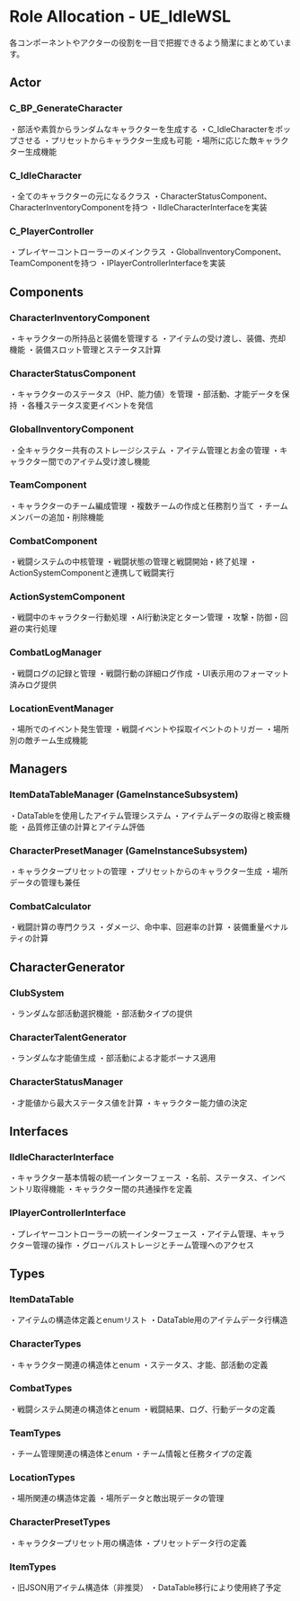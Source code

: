 # Role Allocation - UE_IdleWSL

各コンポーネントやアクターの役割を一目で把握できるよう簡潔にまとめています。

## Actor

### C_BP_GenerateCharacter
・部活や素質からランダムなキャラクターを生成する
・C_IdleCharacterをポップさせる
・プリセットからキャラクター生成も可能
・場所に応じた敵キャラクター生成機能

### C_IdleCharacter
・全てのキャラクターの元になるクラス
・CharacterStatusComponent、CharacterInventoryComponentを持つ
・IIdleCharacterInterfaceを実装

### C_PlayerController
・プレイヤーコントローラーのメインクラス
・GlobalInventoryComponent、TeamComponentを持つ
・IPlayerControllerInterfaceを実装

## Components

### CharacterInventoryComponent
・キャラクターの所持品と装備を管理する
・アイテムの受け渡し、装備、売却機能
・装備スロット管理とステータス計算

### CharacterStatusComponent
・キャラクターのステータス（HP、能力値）を管理
・部活動、才能データを保持
・各種ステータス変更イベントを発信

### GlobalInventoryComponent
・全キャラクター共有のストレージシステム
・アイテム管理とお金の管理
・キャラクター間でのアイテム受け渡し機能

### TeamComponent
・キャラクターのチーム編成管理
・複数チームの作成と任務割り当て
・チームメンバーの追加・削除機能

### CombatComponent
・戦闘システムの中核管理
・戦闘状態の管理と戦闘開始・終了処理
・ActionSystemComponentと連携して戦闘実行

### ActionSystemComponent
・戦闘中のキャラクター行動処理
・AI行動決定とターン管理
・攻撃・防御・回避の実行処理

### CombatLogManager
・戦闘ログの記録と管理
・戦闘行動の詳細ログ作成
・UI表示用のフォーマット済みログ提供

### LocationEventManager
・場所でのイベント発生管理
・戦闘イベントや採取イベントのトリガー
・場所別の敵チーム生成機能

## Managers

### ItemDataTableManager (GameInstanceSubsystem)
・DataTableを使用したアイテム管理システム
・アイテムデータの取得と検索機能
・品質修正値の計算とアイテム評価

### CharacterPresetManager (GameInstanceSubsystem)
・キャラクタープリセットの管理
・プリセットからのキャラクター生成
・場所データの管理も兼任

### CombatCalculator
・戦闘計算の専門クラス
・ダメージ、命中率、回避率の計算
・装備重量ペナルティの計算

## CharacterGenerator

### ClubSystem
・ランダムな部活動選択機能
・部活動タイプの提供

### CharacterTalentGenerator
・ランダムな才能値生成
・部活動による才能ボーナス適用

### CharacterStatusManager
・才能値から最大ステータス値を計算
・キャラクター能力値の決定

## Interfaces

### IIdleCharacterInterface
・キャラクター基本情報の統一インターフェース
・名前、ステータス、インベントリ取得機能
・キャラクター間の共通操作を定義

### IPlayerControllerInterface
・プレイヤーコントローラーの統一インターフェース
・アイテム管理、キャラクター管理の操作
・グローバルストレージとチーム管理へのアクセス

## Types

### ItemDataTable
・アイテムの構造体定義とenumリスト
・DataTable用のアイテムデータ行構造

### CharacterTypes
・キャラクター関連の構造体とenum
・ステータス、才能、部活動の定義

### CombatTypes
・戦闘システム関連の構造体とenum
・戦闘結果、ログ、行動データの定義

### TeamTypes
・チーム管理関連の構造体とenum
・チーム情報と任務タイプの定義

### LocationTypes
・場所関連の構造体定義
・場所データと敵出現データの管理

### CharacterPresetTypes
・キャラクタープリセット用の構造体
・プリセットデータ行の定義

### ItemTypes
・旧JSON用アイテム構造体（非推奨）
・DataTable移行により使用終了予定